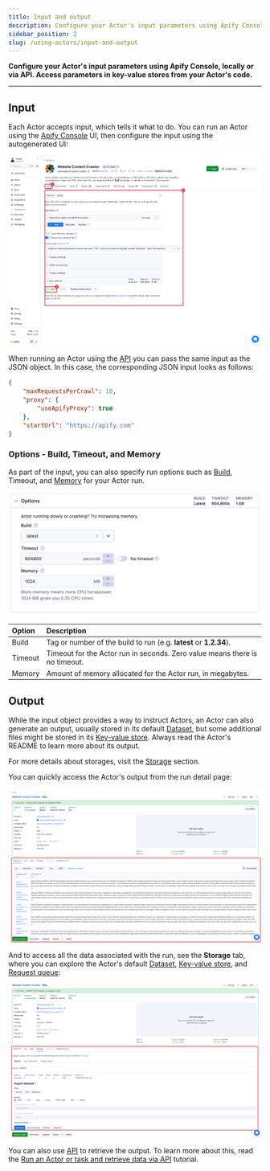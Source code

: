```yaml
---
title: Input and output
description: Configure your Actor's input parameters using Apify Console, locally or via API. Access parameters in key-value stores from your Actor's code.
sidebar_position: 2
slug: /using-actors/input-and-output
---
```


**Configure your Actor's input parameters using Apify Console, locally or via API. Access parameters in key-value stores from your Actor's code.**

---

## Input

Each Actor accepts input, which tells it what to do. You can run an Actor using the [Apify Console](https://console.apify.com) UI, then configure the input using the autogenerated UI:

![Input UI](./images/apify-input.png)

When running an Actor using the [API](https://docs.apify.com/api/v2) you can pass the same input as the JSON object. In this case, the corresponding JSON input looks as follows:

```json
{
    "maxRequestsPerCrawl": 10,
    "proxy": {
        "useApifyProxy": true
    },
    "startUrl": "https://apify.com"
}
```

### Options - Build, Timeout, and Memory

As part of the input, you can also specify run options such as [Build](///platform/building-actors/builds-and-runs/builds), Timeout, and [Memory](///platform/using-actors/usage-and-resources) for your Actor run.

![Run options](./images/input_and_output/actor-options.png)

| Option | Description |
|:---|:---|
| Build | Tag or number of the build to run (e.g. **latest** or **1.2.34**). |
| Timeout | Timeout for the Actor run in seconds. Zero value means there is no timeout. |
| Memory | Amount of memory allocated for the Actor run, in megabytes. |


## Output

While the input object provides a way to instruct Actors, an Actor can also generate an output, usually stored in its default [Dataset](../../storage/dataset), but some additional files might be stored in its [Key-value store](../../storage/key-value-store). Always read the Actor's README to learn more about its output.

For more details about storages, visit the [Storage](/platform/core-concepts/storage) section.

You can quickly access the Actor's output from the run detail page:

![Actor output](./images/input_and_output/actor-output.png)

And to access all the data associated with the run, see the **Storage** tab, where you can explore the Actor's default [Dataset](../../storage/dataset), [Key-value store](../../storage/key-value-store), and [Request queue](../../storage/request-queue):

![Actor output](./images/input_and_output/actor-storage.png)

You can also use [API](https://docs.apify.com/api/v2) to retrieve the output. To learn more about this, read the [Run an Actor or task and retrieve data via API](/academy/api/run-actor-and-retrieve-data-via-api) tutorial.
